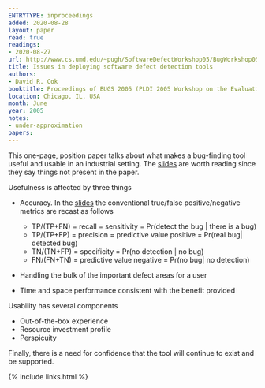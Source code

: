 ```yaml
---
ENTRYTYPE: inproceedings
added: 2020-08-28
layout: paper
read: true
readings:
- 2020-08-27
url: http://www.cs.umd.edu/~pugh/SoftwareDefectWorkshop05/BugWorkshop05.pdf
title: Issues in deploying software defect detection tools
authors:
- David R. Cok
booktitle: Proceedings of BUGS 2005 (PLDI 2005 Workshop on the Evaluation of Software Defect Detection Tools)
location: Chicago, IL, USA
month: June
year: 2005
notes:
- under-approximation
papers:
---
```


This one-page, position paper talks about what makes a bug-finding tool useful
and usable in an industrial setting.
The [slides](https://www.cs.umd.edu/~pugh/BugWorkshop05/presentations/3-adoptation/Cok-BUGS05.pdf) are worth reading since they say things not present in the paper.

Usefulness is affected by three things

- Accuracy.
  In the [slides](https://www.cs.umd.edu/~pugh/BugWorkshop05/presentations/3-adoptation/Cok-BUGS05.pdf)
  the conventional true/false positive/negative metrics are recast as follows

  - TP/(TP+FN) = recall = sensitivity = Pr(detect the bug | there is a bug)
  - TP/(TP+FP) = precision = predictive value positive = Pr(real bug| detected bug)
  - TN/(TN+FP) = specificity = Pr(no detection | no bug)
  - FN/(FN+TN) = predictive value negative = Pr(no bug| no detection)

- Handling the bulk of the important defect areas for a user
- Time and space performance consistent with the benefit provided

Usability has several components

- Out-of-the-box experience
- Resource investment profile
- Perspicuity

Finally, there is a need for confidence that the tool will continue to exist
and be supported.

{% include links.html %}
